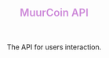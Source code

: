 <h2 align="center" style="color:#cd8ad9;font-weight:600;">MuurCoin API</h2>

<br/>

<p align="center"> The  API for users interaction.</p>
